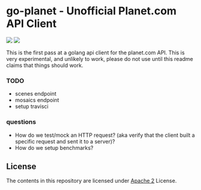 go-planet - Unofficial Planet.com API Client
============================================

![](https://travis-ci.org/jakedahn/go-planet.svg)
![](http://gocover.io/_badge/github.com/jakedahn/go-planet/planet)

This is the first pass at a golang api client for the planet.com API. This is very experimental, and unlikely to work, please do not use until this readme claims that things should work.

### TODO

* scenes endpoint
* mosaics endpoint
* setup travisci

### questions

* How do we test/mock an HTTP request? (aka verify that the client built a specific request and sent it to a server)?
* How do we setup benchmarks?


## License
The contents in this repository are licensed under [Apache 2](https://tldrlegal.com/license/apache-license-2.0-(apache-2.0)) License.